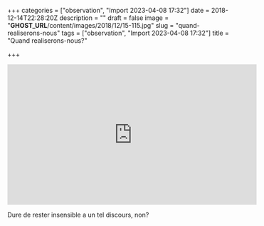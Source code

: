 +++
categories = ["observation", "Import 2023-04-08 17:32"]
date = 2018-12-14T22:28:20Z
description = ""
draft = false
image = "__GHOST_URL__/content/images/2018/12/15-115.jpg"
slug = "quand-realiserons-nous"
tags = ["observation", "Import 2023-04-08 17:32"]
title = "Quand realiserons-nous?"

+++


<iframe width="560" height="315" src="https://www.youtube.com/embed/HzeekxtyFOY" frameborder="0" allow="accelerometer; autoplay; encrypted-media; gyroscope; picture-in-picture" allowfullscreen></iframe>

Dure de rester insensible a un tel discours, non?

